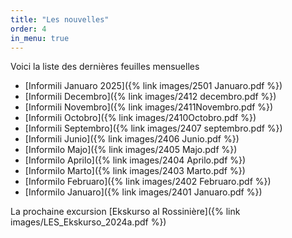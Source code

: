 ```yaml
---
title: "Les nouvelles"
order: 4
in_menu: true
---
```

Voici la liste des dernières feuilles mensuelles
* [Informili Januaro 2025]({% link images/2501 Januaro.pdf %})
* [Informili Decembro]({% link images/2412 decembro.pdf %})
* [Informili Novembro]({% link images/2411Novembro.pdf %})
* [Informili Octobro]({% link images/2410Octobro.pdf %})
* [Informili Septembro]({% link images/2407 septembro.pdf %})
* [Informili Junio]({% link images/2406 Junio.pdf %})
* [Informilo Majo]({% link images/2405 Majo.pdf %})
* [Informilo Aprilo]({% link images/2404 Aprilo.pdf %})
* [Informilo Marto]({% link images/2403 Marto.pdf %})
* [Informilo Februaro]({% link images/2402 Februaro.pdf %})
* [Informilo Januaro]({% link images/2401 Januaro.pdf %}) 

La prochaine excursion [Ekskurso al Rossinière]({% link images/LES_Ekskurso_2024a.pdf %}) 